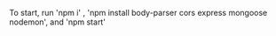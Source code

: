 

To start, run 'npm i' , 'npm install body-parser cors express mongoose nodemon', and 'npm start' 


